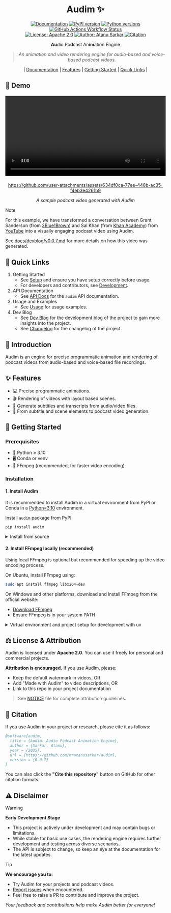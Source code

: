<div align='center'>

# Audim ✨

[![Documentation](https://img.shields.io/badge/docs-mkdocs-4baaaa.svg?logo=materialformkdocs&logoColor=white)](https://mratanusarkar.github.io/audim)
[![PyPI version](https://img.shields.io/pypi/v/audim.svg?color=blue&logo=pypi&logoColor=white)](https://pypi.org/project/audim/)
[![Python versions](https://img.shields.io/pypi/pyversions/audim.svg?color=blue&logo=python&logoColor=white)](https://pypi.org/project/audim/)
[![GitHub Actions Workflow Status](https://img.shields.io/github/actions/workflow/status/mratanusarkar/audim/deploy.yml?logo=githubactions&logoColor=white)](https://github.com/mratanusarkar/audim/actions)
<br>
[![License: Apache 2.0](https://img.shields.io/badge/License-Apache%202.0-orange.svg?logo=apache&logoColor=white)](https://github.com/mratanusarkar/audim/blob/main/LICENSE)
[![Author: Atanu Sarkar](https://img.shields.io/badge/Author-Atanu%20Sarkar-708FCC?logo=github&logoColor=white)](https://github.com/mratanusarkar)
[![Citation](https://img.shields.io/badge/Cite%20this-Repository-green?logo=gitextensions&logoColor=white)](https://github.com/mratanusarkar/audim/blob/main/CITATION.cff)

**Au**dio Po**d**cast An**im**ation Engine

> _An animation and video rendering engine for audio-based and voice-based podcast videos._

|
[Documentation](https://mratanusarkar.github.io/audim) |
[Features](#-features) |
[Getting Started](#-getting-started) |
[Quick Links](#-quick-links)
|

</div>

## 🚀 Demo

<div align='center'>

<!-- for html supported places like PyPI -->
<div style="text-align: center; margin: 20px 0;">
  <video width="100%" controls>
    <source src="https://github.com/user-attachments/assets/634df0ca-77ee-448b-ac35-f4eb3e4261b9" type="video/mp4">
    Your browser does not support the video element.
  </video>
</div>

https://github.com/user-attachments/assets/634df0ca-77ee-448b-ac35-f4eb3e4261b9

*A sample podcast video generated with Audim*

</div>

> [!NOTE]
> 
> For this example,
> we have transformed a conversation between Grant Sanderson (from [3Blue1Brown](https://www.3blue1brown.com/)) and Sal Khan (from [Khan Academy](https://www.khanacademy.org/)) from [YouTube](https://www.youtube.com/watch?v=SAhKohb5e_w&t=1179s) into a visually engaging podcast video using Audim.
> 
> See [docs/devblog/v0.0.7.md](https://mratanusarkar.github.io/audim/devblog/v0.0.7.md) for more details on how this video was generated.

## 🔗 Quick Links

1. Getting Started
    - See [Setup](https://mratanusarkar.github.io/audim/setup/installation.md) and ensure you have setup correctly before usage.
    - For developers and contributors, see [Development](https://mratanusarkar.github.io/audim/setup/development.md).
2. API Documentation
    - See [API Docs](https://mratanusarkar.github.io/audim/audim/index.md) for the `audim` API documentation.
3. Usage and Examples
    - See [Usage](https://mratanusarkar.github.io/audim/usage/index.md) for usage examples.
4. Dev Blog
    - See [Dev Blog](https://mratanusarkar.github.io/audim/devblog/index.md) for the development blog of the project to gain more insights into the project.
    - See [Changelog](https://mratanusarkar.github.io/audim/devblog/index.md#changelog) for the changelog of the project.

## 🎯 Introduction

Audim is an engine for precise programmatic animation and rendering of podcast videos from audio-based and voice-based file recordings.

## ✨ Features

- 💻 Precise programmatic animations.
- 🎬 Rendering of videos with layout based scenes.
- 📝 Generate subtitles and transcripts from audio/video files.
- 🎤 From subtitle and scene elements to podcast video generation.

## 🚀 Getting Started

### Prerequisites

- 🐍 Python ≥ 3.10
- 🖥️ Conda or venv
- 🎥 FFmpeg (recommended, for faster video encoding)

### Installation

#### 1. Install Audim

It is recommended to install Audim in a virtual environment from PyPI or Conda in a [Python=3.10](https://www.python.org/) environment.

Install `audim` package from PyPI:

```bash
pip install audim
```

<details>

<summary>Install from source</summary>

<br>

By installing `audim` from source, you can explore the latest features and enhancements that have not yet been officially released.
Please note that the latest changes may be still in development and may not be stable and may contain bugs.

#### Install from source

```bash
pip install git+https://github.com/mratanusarkar/audim.git
```

OR, you can also clone the repository and install the package from source:

#### Clone the repository

```bash
git clone https://github.com/mratanusarkar/audim.git
```

</details>

#### 2. Install FFmpeg locally (recommended)

Using local FFmpeg is optional but recommended for speeding up the video encoding process.

On Ubuntu, install FFmpeg using:

```bash
sudo apt install ffmpeg libx264-dev
```

On Windows and other platforms, download and install FFmpeg from the official website:

- [Download FFmpeg](https://ffmpeg.org/download.html)
- Ensure FFmpeg is in your system PATH

<details>

<summary>Virtual environment and project setup for development with uv</summary>

<br>

#### Install `uv` and setup project environment:

> **IMPORTANT**
> 
> If you are using conda base environment as the default base environment for your python projects, run the below command to activate the base environment. If not, skip this step and continue with the next step.
>
> ```bash
> conda activate base
> ```

```bash
# Install uv
pip install uv

# Setup project environment
uv venv

source .venv/bin/activate   # on Linux
# .venv\Scripts\activate    # on Windows

uv pip install -e ".[dev,docs]"
```

#### Build and deploy documentation

You can build and serve the documentation by running:

```bash
uv pip install -e .[docs]
mkdocs serve
```

## Code Quality

Before committing, please ensure that the code is formatted and styled correctly.
Run the following commands to check and fix code style issues:

```bash
# Check and fix code style issues
ruff format .
ruff check --fix .
```

See [Development](https://mratanusarkar.github.io/audim/setup/development.md) for more details on how to setup the project environment and contribute to the project.

</details>

## ⚖️ License & Attribution

Audim is licensed under **Apache 2.0**. You can use it freely for personal and commercial projects.

**Attribution is encouraged.** If you use Audim, please:

- Keep the default watermark in videos, OR
- Add "Made with Audim" to video descriptions, OR  
- Link to this repo in your project documentation

> See [NOTICE](./NOTICE) file for complete attribution guidelines.

## 📄 Citation

If you use Audim in your project or research, please cite it as follows:

```bibtex
@software{audim,
  title = {Audim: Audio Podcast Animation Engine},
  author = {Sarkar, Atanu},
  year = {2025},
  url = {https://github.com/mratanusarkar/audim},
  version = {0.0.7}
}
```

You can also click the **"Cite this repository"** button on GitHub for other citation formats.

## ⚠️ Disclaimer

> [!WARNING]
> **Early Development Stage**
> 
> - This project is actively under development and may contain bugs or limitations.
> - While stable for basic use cases, the rendering engine requires further development and testing across diverse scenarios.
> - The API is subject to change, so keep an eye at the documentation for the latest updates.

> [!TIP]
> **We encourage you to:**
> 
> - Try Audim for your projects and podcast videos.
> - [Report issues](https://github.com/mratanusarkar/audim/issues) when encountered.
> - Feel free to raise a PR to contribute and improve the project.

_Your feedback and contributions help make Audim better for everyone!_
